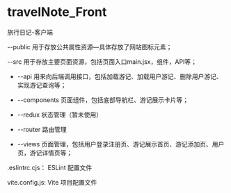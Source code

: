 # travelNote_Front
旅行日记-客户端

--public
用于存放公共属性资源—具体存放了网站图标元素；

--src
用于存放主要页面资源，包括页面入口main.jsx，组件，API等；

 *  --api
	用来向后端调用接口，包括加载游记、加载用户游记、删除用户游记、实现游记查询等；
	
 * --components
	页面组件，包括底部导航栏、游记展示卡片等；
	
 * --redux
	状态管理（暂未使用）
	
 * --router
	路由管理
	
 * --views
 	页面管理，包括用户登录注册页、游记展示首页、游记添加页、用户页，游记详情页等；
	
.eslintrc.cjs： ESLint 配置文件

vite.config.js: Vite 项目配置文件